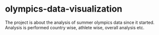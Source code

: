 # olympics-data-visualization
The project is about the analysis of summer olympics data since it started. Analysis is performed country wise, athlete wise, overall analysis etc.
